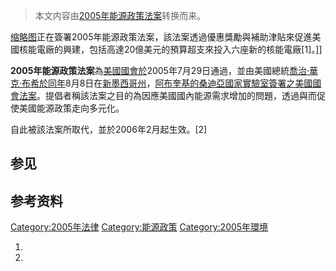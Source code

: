 > 本文内容由[2005年能源政策法案](https://zh.wikipedia.org/wiki/2005年能源政策法案)转换而来。


[缩略图](https://zh.wikipedia.org/wiki/File:2005_Energy_Policy_Act.jpg "fig:缩略图")正在簽署2005年能源政策法案，該法案透過優惠獎勵與補助津貼來促進美國核能電廠的興建，包括高達20億美元的預算超支來投入六座新的核能電廠\[1\]。\]\]

**2005年能源政策法案**為[美國國會於](../Page/美国国会.md "wikilink")2005年7月29日通過，並由美國總統[喬治·華克·布希於同年](../Page/乔治·沃克·布什.md "wikilink")8月8日在[新墨西哥州](../Page/新墨西哥州.md "wikilink")，[阿布奎基的](https://zh.wikipedia.org/wiki/阿布奎基 "wikilink")[桑迪亞國家實驗室簽署之](https://zh.wikipedia.org/wiki/桑迪亞國家實驗室 "wikilink")[美國國會法案](https://zh.wikipedia.org/wiki/美國國會法案 "wikilink")。提倡者稱該法案之目的為因應美國國內能源需求增加的問題，透過與而促使美國能源政策走向多元化。

自此被該法案所取代，並於2006年2月起生效。\[2\]

## 参见

## 参考资料

[Category:2005年法律](https://zh.wikipedia.org/wiki/Category:2005年法律 "wikilink") [Category:能源政策](https://zh.wikipedia.org/wiki/Category:能源政策 "wikilink") [Category:2005年環境](https://zh.wikipedia.org/wiki/Category:2005年環境 "wikilink")

1.
2.